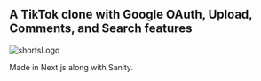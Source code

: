 ## A TikTok clone with Google OAuth, Upload, Comments, and Search features

![shortsLogo](https://user-images.githubusercontent.com/98555913/182273208-a4b18bb8-9a5b-432b-a5c0-e744b5ef4653.png)

Made in Next.js along with Sanity. 

